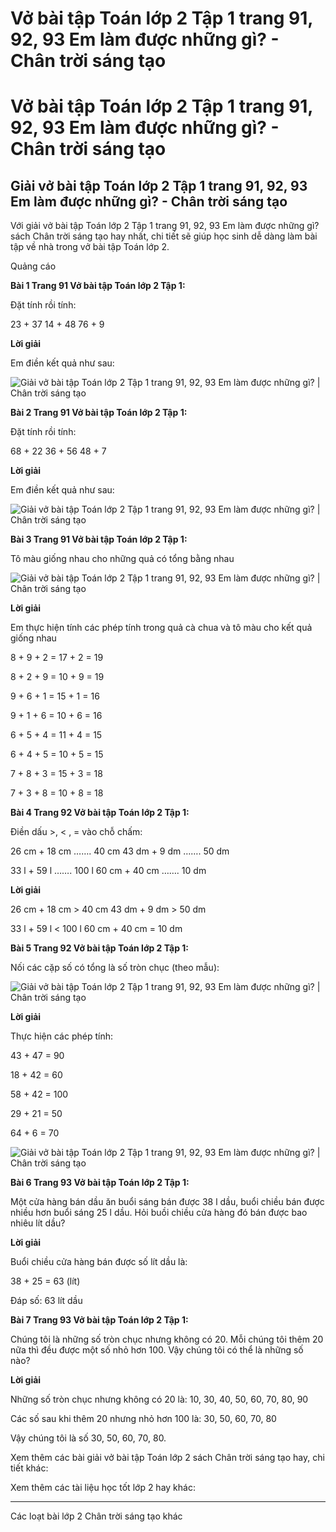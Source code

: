 # Vở bài tập Toán lớp 2 Tập 1 trang 91, 92, 93 Em làm được những gì? - Chân trời sáng tạo

# Vở bài tập Toán lớp 2 Tập 1 trang 91, 92, 93 Em làm được những gì? - Chân trời sáng tạo

## Giải vở bài tập Toán lớp 2 Tập 1 trang 91, 92, 93 Em làm được những gì? - Chân trời sáng tạo

Với giải vở bài tập Toán lớp 2 Tập 1 trang 91, 92, 93 Em làm được những gì? sách Chân trời sáng tạo hay nhất, chi tiết sẽ giúp học sinh dễ dàng làm bài tập về nhà trong vở bài tập Toán lớp 2.

Quảng cáo

**Bài 1 Trang 91 Vở bài tập Toán lớp 2 Tập 1:**

Đặt tính rồi tính:

23 + 37 14 + 48 76 + 9

**Lời giải**

Em điền kết quả như sau:

![Giải vở bài tập Toán lớp 2 Tập 1 trang 91, 92, 93 Em làm được những gì? | Chân trời sáng tạo](https://vietjack.com/vbt-toan-2-ct/images/em-lam-duoc-nhung-gi-trang-91-92-93-116617.PNG)

**Bài 2 Trang 91 Vở bài tập Toán lớp 2 Tập 1:**

Đặt tính rồi tính:

68 + 22 36 + 56 48 + 7

**Lời giải**

Em điền kết quả như sau:

![Giải vở bài tập Toán lớp 2 Tập 1 trang 91, 92, 93 Em làm được những gì? | Chân trời sáng tạo](https://vietjack.com/vbt-toan-2-ct/images/em-lam-duoc-nhung-gi-trang-91-92-93-116619.PNG)

**Bài 3 Trang 91 Vở bài tập Toán lớp 2 Tập 1:**

Tô màu giống nhau cho những quả có tổng bằng nhau

![Giải vở bài tập Toán lớp 2 Tập 1 trang 91, 92, 93 Em làm được những gì? | Chân trời sáng tạo](https://vietjack.com/vbt-toan-2-ct/images/em-lam-duoc-nhung-gi-trang-91-92-93-116621.PNG)

**Lời giải**

Em thực hiện tính các phép tính trong quả cà chua và tô màu cho kết quả giống nhau

8 + 9 + 2 = 17 + 2 = 19

8 + 2 + 9 = 10 + 9 = 19

9 + 6 + 1 = 15 + 1 = 16

9 + 1 + 6 = 10 + 6 = 16 

6 + 5 + 4 = 11 + 4 = 15

6 + 4 + 5 = 10 + 5 = 15

7 + 8 + 3 = 15 + 3 = 18

7 + 3 + 8 = 10 + 8 = 18

**Bài 4 Trang 92 Vở bài tập Toán lớp 2 Tập 1:**

Điền dấu >, < , = vào chỗ chấm: 

26 cm + 18 cm ……. 40 cm 43 dm + 9 dm ……. 50 dm

33 l + 59 l ……. 100 l 60 cm + 40 cm ……. 10 dm

**Lời giải**

26 cm + 18 cm > 40 cm 43 dm + 9 dm > 50 dm 

33 l + 59 l < 100 l 60 cm + 40 cm = 10 dm

**Bài 5 Trang 92 Vở bài tập Toán lớp 2 Tập 1:**

Nối các cặp số có tổng là số tròn chục (theo mẫu):

![Giải vở bài tập Toán lớp 2 Tập 1 trang 91, 92, 93 Em làm được những gì? | Chân trời sáng tạo](https://vietjack.com/vbt-toan-2-ct/images/em-lam-duoc-nhung-gi-trang-91-92-93-116623.PNG)

**Lời giải**

Thực hiện các phép tính:

43 + 47 = 90

18 + 42 = 60

58 + 42 = 100

29 + 21 = 50 

64 + 6 = 70

![Giải vở bài tập Toán lớp 2 Tập 1 trang 91, 92, 93 Em làm được những gì? | Chân trời sáng tạo](https://vietjack.com/vbt-toan-2-ct/images/em-lam-duoc-nhung-gi-trang-91-92-93-116625.PNG)

**Bài 6 Trang 93 Vở bài tập Toán lớp 2 Tập 1:**

Một cửa hàng bán dầu ăn buổi sáng bán được 38 l dầu, buổi chiều bán được nhiều hơn buổi sáng 25 l dầu. Hỏi buồi chiều cửa hàng đó bán được bao nhiêu lít dầu?

**Lời giải**

Buổi chiều cửa hàng bán được số lít dầu là:

38 + 25 = 63 (lít) 

Đáp số: 63 lít dầu

**Bài 7 Trang 93 Vở bài tập Toán lớp 2 Tập 1:**

Chúng tôi là những số tròn chục nhưng không có 20. Mỗi chúng tôi thêm 20 nữa thì đều được một số nhỏ hơn 100. Vậy chúng tôi có thể là những số nào?

**Lời giải**

Những số tròn chục nhưng không có 20 là: 10, 30, 40, 50, 60, 70, 80, 90

Các số sau khi thêm 20 nhưng nhỏ hơn 100 là: 30, 50, 60, 70, 80

Vậy chúng tôi là số 30, 50, 60, 70, 80.

Xem thêm các bài giải vở bài tập Toán lớp 2 sách Chân trời sáng tạo hay, chi tiết khác:

Xem thêm các tài liệu học tốt lớp 2 hay khác:

* * *

Các loạt bài lớp 2 Chân trời sáng tạo khác
